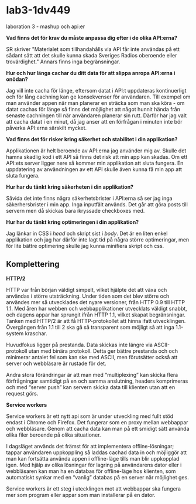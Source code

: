 # lab3-1dv449
laboration 3 - mashup och api:er

**Vad finns det för krav du måste anpassa dig efter i de olika API:erna?**

SR skriver "Materialet som tillhandahålls via API får inte användas på ett sådant sätt att det skulle kunna skada Sveriges Radios oberoende eller trovärdighet." Annars finns inga begränsningar. 

**Hur och hur länga cachar du ditt data för att slippa anropa API:erna i onödan?**

Jag vill inte cacha för länge, eftersom datat i API:t uppdateras kontinuerligt och för lång cachning kan ge konsekvenser för användaren. Till exempel om man använder appen när man planerar en sträcka som man ska köra - om datat cachas för länge så finns det möjlighet att något hunnit hända från senaste cachningen till när användaren planerar sin rutt. Därför har jag valt att cacha datat i en minut, då jag anser att en förfrågan i minuten inte bör påverka API:erna särskilt mycket.

**Vad finns det för risker kring säkerhet och stabilitet i din applikation?**

Applikationen är helt beroende av API:erna jag använder mig av. Skulle det hamna skadlig kod i ett API så finns det risk att min app kan skadas. Om ett API:ets server ligger nere så kommer min applikation att sluta fungera. En uppdatering av användningen av ett API skulle även kunna få min app att sluta fungera. 

**Hur har du tänkt kring säkerheten i din applikation?**

Såvida det inte finns några säkerhetsbrister i API:erna så ser jag inga säkerhersbrister i min app. Inga inputfält används. Det går att göra posts till servern men då skickas bara ikryssade checkboxes med.

**Hur har du tänkt kring optimeringen i din applikation?**

Jag länkar in CSS i *head* och skript sist i *body*. Det är en liten enkel applikation och jag har därför inte lagt tid på några större optimeringar, men för lite bättre optimering skulle jag kunna minifiera skript och css.


## Komplettering 

**HTTP/2**

HTTP var från början väldigt simpelt, vilket hjälpte det att växa och användas i större utsträckning. Under tiden som det blev större och användes mer så utvecklades det nyare versioner, från HTTP 0.9 till HTTP 1.1. Med åren har webben och webbapplikationer utvecklats väldigt snabbt, och dagens appar har sprungit ifrån HTTP 1.1, vilket skapat begränsningar. Tanken med HTTP/2 är att få HTTP-protokollet att hinna ifatt utvecklingen. Övergången från 1.1 till 2 ska gå så transparent som möjligt så att inga 1.1-system kraschar.

Huvudfokus ligger på prestanda. Data skickas inte längre via ASCII-protokoll utan med binära protokoll. Detta ger bättre prestanda och och minimerar antalet fel som kan ske med ASCII, men förutsätter också att server och webbläsare är rustade för det.

Andra stora förändringar är att man med “multiplexing” kan skicka flera förfrågningar samtidigt på en och samma anslutning, headers komprimeras och med “server push” kan servern skicka data till klienten utan att en request görs.

**Service workers**

Service workers är ett nytt api som är under utveckling med fullt stöd endast i Chrome och Firefox. Det fungerar som en proxy mellan webbappar och webbläsare. Genom att cacha data kan man på ett smidigt sätt använda olika filer beroende på olika situationer. 

I dagsläget används det främst för att implementera offline-lösningar; tappar användaren uppkoppling så laddas cachad data in och möjliggör att man kan fortsätta använda appen i offline-läge tills man blir uppkopplad igen. Med hjälp av olika lösningar för lagring på användarens dator eller i webbläsaren kan man ha en databas för offline-läge hos klienten, som automatiskt synkar med en “vanlig” databas på en server när möjlighet ges.

Service workers är ett steg i utecklingen mot att webbappar ska fungera mer som program eller appar som man installerar på en dator.
